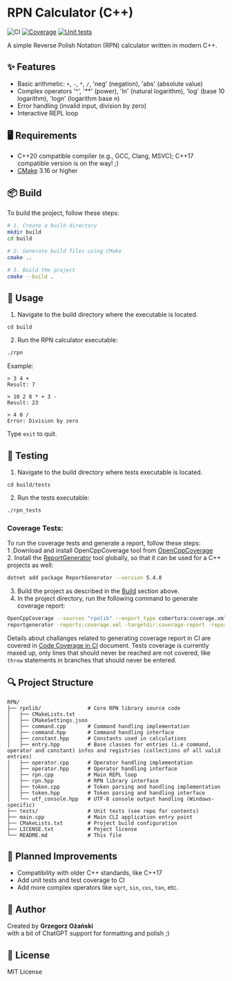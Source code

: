 # RPN Calculator (C++)

![CI](https://github.com/grzegorz-ozanski/rpn/actions/workflows/cmake-multi-platform.yml/badge.svg)
[![Coverage](https://grzegorz-ozanski.github.io/rpn/coverage/badge_linecoverage.svg)](https://grzegorz-ozanski.github.io/rpn/coverage/)
[![Unit tests](https://img.shields.io/badge/Unit%20tests-Passed%3A9%20Failed%3A0-brightgreen)](https://github.com/grzegorz-ozanski/rpn/actions/runs/15954550229)

A simple Reverse Polish Notation (RPN) calculator written in modern C++.

## ✨ Features

- Basic arithmetic: `+`, `-`, `*`, `/`, 'neg' (negation), 'abs' (absolute value)
- Complex operators '^', '**' (power), 'ln' (natural logarithm), 'log' (base 10 logarithm), 'logn' (logarithm base n)
- Error handling (invalid input, division by zero)
- Interactive REPL loop

## 🖥️ Requirements
- C++20 compatible compiler (e.g., GCC, Clang, MSVC); C++17 compatible version is on the way! ;)
- [CMake](https://cmake.org/) 3.16 or higher

## 📦 Build

To build the project, follow these steps:

```bash
# 1. Create a build directory
mkdir build
cd build

# 2. Generate build files using CMake
cmake ..

# 3. Build the project
cmake --build .
```

## 🚀 Usage

1. Navigate to the build directory where the executable is located.
```
cd build
```
2. Run the RPN calculator executable:
```bash
./rpn
```

Example:

```text
> 3 4 +
Result: 7

> 10 2 8 * + 3 -
Result: 23

> 4 0 /
Error: Division by zero
```
Type `exit` to quit.

## 🧪 Testing

1. Navigate to the build directory where tests executable is located.
```
cd build/tests
```
2. Run the tests executable:
```bash
./rpn_tests
```

### Coverage Tests:
To run the coverage tests and generate a report, follow these steps:  
1 .Download and install OpenCppCoverage tool from [OpenCppCoverage](https://github.com/OpenCppCoverage/OpenCppCoverage)  
2. Install the [ReportGenerator](https://reportgenerator.io) tool globally, so that it can be used for a C++ projects as well:
```bash
dotnet add package ReportGenerator --version 5.4.8
```
3. Build the project as described in the [Build](#-build) section above.  
4. In the project directory, run the following command to generate coverage report:
```bash
OpenCppCoverage --sources "rpnlib" --export_type cobertura:coverage.xml -- "build\rpn_tests.exe"
reportgenerator -reports:coverage.xml -targetdir:coverage-report -reporttypes:Html
```

Details about challanges related to generating coverage report in CI are covered in [Code Coverage in CI](code-coverage-readme.md) document.
Tests coverage is currently maxed up, only lines that should never be reached are not covered, like `throw` statements in branches that should never be entered.

## 🔍 Project Structure
```
RPN/
├── rpnlib/               # Core RPN library source code
│   ├── CMakeLists.txt
│   ├── CMakeSettings.json
│   ├── command.cpp       # Command handling implementation
│   ├── command.hpp       # Command handling interface
│   ├── constant.hpp      # Constants used in calculations
│   ├── entry.hpp         # Base classes for entries (i.e command, operator and constant) infos and registries (collections of all valid entries) 
│   ├── operator.cpp      # Operator handling implementation
│   ├── operator.hpp	  # Operator handling interface
│   ├── rpn.cpp           # Main REPL loop
│   ├── rpn.hpp           # RPN library interface
│   ├── token.cpp         # Token parsing and handling implementation
│   ├── token.hpp         # Token parsing and handling interface
│   └── utf_console.hpp   # UTF-8 console output handling (Windows-specific)
├── tests/                # Unit tests (see repo for contents)
├── main.cpp              # Main CLI application entry point
├── CMakeLists.txt        # Project build configuration
├── LICENSE.txt           # Poject license
└── README.md             # This file
```
## 🚧 Planned Improvements
* Compatibility with older C++ standards, like C++17
* Add unit tests and test coverage to CI
* Add more complex operators like `sqrt`, `sin`, `cos`, `tan`, etc.

## 🙋 Author

Created by **Grzegorz Ożański**  
with a bit of ChatGPT support for formatting and polish ;)

## 📄 License

MIT License
